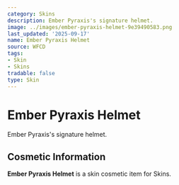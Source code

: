 ```yaml
---
category: Skins
description: Ember Pyraxis's signature helmet.
image: ../images/ember-pyraxis-helmet-9e39490583.png
last_updated: '2025-09-17'
name: Ember Pyraxis Helmet
source: WFCD
tags:
- Skin
- Skins
tradable: false
type: Skin
---
```


# Ember Pyraxis Helmet

Ember Pyraxis's signature helmet.

## Cosmetic Information

**Ember Pyraxis Helmet** is a skin cosmetic item for Skins.

